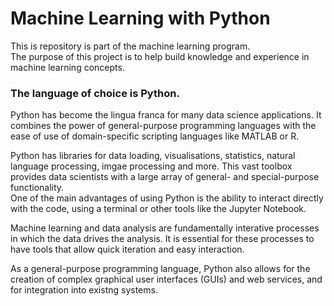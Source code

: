 # Machine Learning with Python

This is repository is part of the machine learning program.  
The purpose of this project is to help build knowledge and experience in machine learning concepts.

### The language of choice is Python.  

Python has become the lingua franca for many data science applications. It combines the power of general-purpose programming languages with the ease of use of domain-specific scripting languages like MATLAB or R.  

Python has libraries for data loading, visualisations, statistics, natural language processing, imgae processing and more. This vast toolbox provides data scientists with a large array of general- and special-purpose functionality.  
One of the main advantages of using Python is the ability to interact directly with the code, using a terminal or other tools like the Jupyter Notebook.  

Machine learning and data analysis are fundamentally interative processes in which the data drives the analysis. It is essential for these processes to have tools that allow quick iteration and easy interaction.  

As a general-purpose programming language, Python also allows for the creation of complex graphical user interfaces (GUIs) and web services, and for integration into existng systems.  


